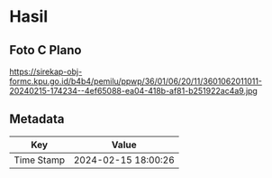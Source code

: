 # Hasil

## Foto C Plano

https://sirekap-obj-formc.kpu.go.id/b4b4/pemilu/ppwp/36/01/06/20/11/3601062011011-20240215-174234--4ef65088-ea04-418b-af81-b251922ac4a9.jpg


## Metadata

| Key        | Value               |
| ---------- | ------------------- |
| Time Stamp | 2024-02-15 18:00:26 |



